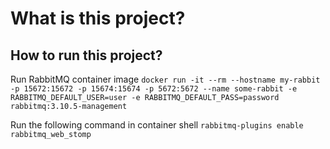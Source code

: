 # What is this project?

## How to run this project?

Run RabbitMQ container image
`docker run -it --rm --hostname my-rabbit -p 15672:15672 -p 15674:15674 -p 5672:5672 --name some-rabbit -e RABBITMQ_DEFAULT_USER=user -e RABBITMQ_DEFAULT_PASS=password rabbitmq:3.10.5-management`

Run the following command in container shell
`rabbitmq-plugins enable rabbitmq_web_stomp`
